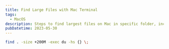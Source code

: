 ```yaml
---
title: Find Large Files with Mac Terminal
tags:
  - MacOS
description: Steps to find largest files on Mac in specific folder, including hidden files
pubDatetime: 2023-05-30
---
```


```bash
find . -size +200M -exec du -hs {} \;
```

